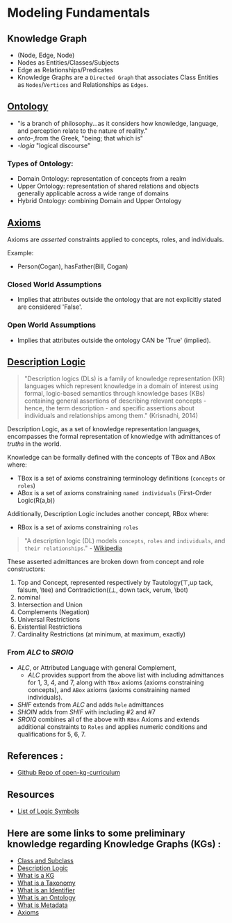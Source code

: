 # Modeling Fundamentals
## Knowledge Graph
- (Node, Edge, Node)
- Nodes as Entities/Classes/Subjects
- Edge as Relationships/Predicates
- Knowledge Graphs are a `Directed Graph` that associates Class Entities as `Nodes`/`Vertices` and Relationships as `Edges`.

## [Ontology](https://en.wikipedia.org/wiki/Ontology_(information_science))
- "is a branch of philosophy...as it considers how knowledge, language, and perception relate to the nature of reality."
- _onto-_,from the Greek, "being; that which is"
- _-logia_ "logical discourse"

### Types of Ontology:
- Domain Ontology: representation of concepts from a realm
- Upper Ontology: representation of shared relations and objects generally applicable across a wide range of domains
- Hybrid Ontology: combining Domain and Upper Ontology

## [Axioms](https://people.cs.ksu.edu/~hitzler/pub2/04-axiomatization.pdf)
Axioms are _asserted_ constraints applied to concepts, roles, and individuals. 

Example:
* Person(Cogan), hasFather(Bill, Cogan)

### Closed World Assumptions
* Implies that attributes outside the ontology that are not explicitly stated are considered 'False'.
### Open World Assumptions
* Implies that attributes outside the ontology CAN be 'True' (implied).


## [Description Logic](https://corescholar.libraries.wright.edu/cse/185/)
> "Description logics (DLs) is a family of knowledge representation (KR) languages which represent knowledge in a domain of interest using formal, logic-based semantics through knowledge bases (KBs) containing general assertions of describing relevant concepts - hence, the term description - and specific assertions about individuals and relationships among them." (Krisnadhi, 2014)

Description Logic, as a set of knowledge representation languages, encompasses the formal representation of knowledge with admittances of _truths_ in the world.  

Knowledge can be formally defined with the concepts of TBox and ABox where:
- TBox is a set of axioms constraining terminology definitions (`concepts` or `roles`)
- ABox is a set of axioms constraining  `named individuals` (First-Order Logic(R(a,b))

Additionally, Description Logic includes another concept, RBox where:
- RBox is a set of axioms constraining `roles`

> "A description logic (DL) models `concepts`, `roles` and `individuals`, and `their relationships`." - [Wikipedia](https://en.wikipedia.org/wiki/Description_logic)

These asserted admittances are broken down from concept and role constructors:
1. Top and Concept, represented respectively by Tautology(⊤,up tack, falsum, \tee) and Contradiction((⊥, down tack, verum, \bot)
2. nominal
3. Intersection and Union
4. Complements (Negation)
5. Universal Restrictions
6. Existential Restrictions
7. Cardinality Restrictions (at minimum, at maximum, exactly)

### From _ALC_ to _SROIQ_
- _ALC_, or Attributed Language with general Complement, 
  - _ALC_ provides support from the above list with including admittances for 1, 3, 4, and 7, along with `TBox` axioms (axioms constraining concepts), and `ABox` axioms (axioms constraining named individuals).
- _SHIF_ extends from _ALC_ and adds `Role` admittances
- _SHOIN_ adds from _SHIF_ with including #2 and #7
- _SROIQ_ combines all of the above with `RBox` Axioms and extends additional constraints to `Roles` and applies numeric conditions and qualifications for 5, 6, 7. 

## References :
* [Github Repo of open-kg-curriculum](https://github.com/KGConf/open-kg-curriculum/tree/master/curriculum/modules)


## Resources
* [List of Logic Symbols](https://en.wikipedia.org/wiki/List_of_logic_symbols)
## Here are some links to some preliminary knowledge regarding Knowledge Graphs (KGs) :
* [Class and Subclass](https://github.com/KGConf/open-kg-curriculum/blob/master/curriculum/modules/Class_and_Subclass/Class_and_Subclass.md)
* [Description Logic](https://github.com/KGConf/open-kg-curriculum/blob/master/curriculum/modules/Description_Logic/Description_Logic.md)
* [What is a KG](https://github.com/KGConf/open-kg-curriculum/blob/master/curriculum/modules/What_is_a_Knowledge_Graph/What_is_a_Knowledge_Graph.md)
* [What is a Taxonomy](https://github.com/KGConf/open-kg-curriculum/blob/master/curriculum/modules/What_is_a_Taxonomy/What_is_a_Taxonomy.md)
* [What is an Identifier](https://github.com/KGConf/open-kg-curriculum/blob/master/curriculum/modules/What_is_an_Identifier/What_is_an_Identifier.md)
* [What is an Ontology](https://github.com/KGConf/open-kg-curriculum/blob/master/curriculum/modules/What_is_an_Ontology/What_is_an_Ontology.md)
* [What is Metadata](https://github.com/KGConf/open-kg-curriculum/blob/master/curriculum/modules/What_is_Metadata/What_is_Metadata.md)
* [Axioms](https://github.com/KGConf/open-kg-curriculum/blob/master/curriculum/modules/Open_World_Assumption_vs_Closed_World_Assumption/Open_World_Assumption_vs_Closed_World_Assumption.md)
